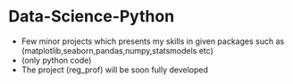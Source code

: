 # Data-Science-Python
- Few minor projects which presents my skills in given packages such as (matplotlib,seaborn,pandas,numpy,statsmodels etc)
- (only python code)
- The project (reg_prof) will be soon fully developed
